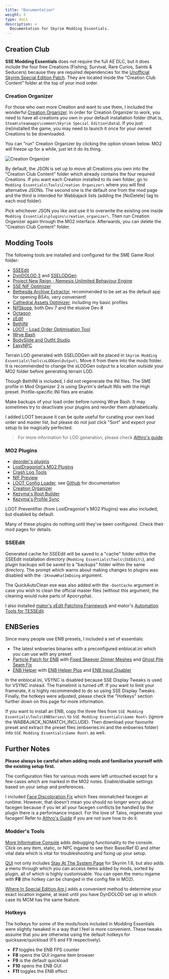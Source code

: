 ```yaml
---
title: "Documentation"
weight: 3
type: docs
description: >
  Documentation for Skyrim Modding Essentials.
---
```


## Creation Club

**SSE Modding Essentials** does not require the full AE DLC, but it does include the four free Creations (Fishing, Survival, Rare Curios, Saints & Seducers) because they are required dependencies for the [Unofficial Skyrim Special Edition Patch](https://www.nexusmods.com/skyrimspecialedition/mods/266). They are located inside the "Creation Club Content" folder at the top of your mod order.

### Creation Organizer

For those who own more Creation and want to use them, I included the wonderful [Creation Organizer](https://www.nexusmods.com/skyrimspecialedition/mods/66329). In order for Creation Organizer to work, you need to have all creations you own in your default installation folder (that is, `Steam\steamapps\common\Skyrim Special Edition\Data`). If you just (re)installed the game, you may need to launch it once for your owned Creations to be downloaded.

You can "run" Creation Organizer by clicking the option shown below. MO2 will freeze up for a while, just let it do its thing.

![Creation Organizer](/Pictures/sme/creation-organizer.png)

By default, the JSON is set up to move all Creations you own into the "Creation Club Content" folder which already contains the four required Creations. If you want each Creation installed to its own folder, go to `Modding Essentials\Tools\Creation Organizer\` where you will find alternative JSONs. The second one is the default one from the mod page and the third is intended for Wabbajack lists (adding the [NoDelete] tag to each mod folder).

Pick whichever JSON you like and use it to overwrite the existing one inside `Modding Essentials\plugins\creation_organizer\`. Then run Creation Organizer again through the MO2 interface. Afterwards, you can delete the "Creation Club Content" folder.

## Modding Tools

The following tools are installed and configured for the SME Game Root folder:

- [SSEEdit](https://www.nexusmods.com/skyrimspecialedition/mods/164)
- [DynDOLOD 3](https://www.nexusmods.com/skyrimspecialedition/mods/68518) and [SSELODGen](https://stepmodifications.org/forum/topic/13451-xlodgen-terrain-lod-beta-94-for-fnv-fo3-fo4-fo4vr-tes5-sse-tes5vr-enderal-enderalse/)
- [Project New Reign - Nemesis Unlimited Behaviour Engine](https://www.nexusmods.com/skyrimspecialedition/mods/60033)
- [SSE NIF Optimizer](https://www.nexusmods.com/skyrimspecialedition/mods/4089)
- [Bethesda Archive Extractor](https://www.nexusmods.com/skyrimspecialedition/mods/974), recommended to be set as the default app for opening BSAs, very convenient!
- [Cathedral Assets Optimizer](https://www.nexusmods.com/skyrimspecialedition/mods/23316), including my basic profiles
- [NifSkope](https://github.com/niftools/nifskope), both Dev 7 and the elusive Dev 8
- [Octagon](https://www.nexusmods.com/skyrimspecialedition/mods/28773)
- [zEdit](https://github.com/z-edit/zedit/releases)
- [BethINI](https://www.nexusmods.com/skyrimspecialedition/mods/4875)
- [LOOT - Load Order Optimisation Tool](https://www.nexusmods.com/skyrimspecialedition/mods/1918)
- [Wrye Bash](https://www.nexusmods.com/skyrimspecialedition/mods/6837)
- [BodySlide and Outfit Studio](https://www.nexusmods.com/skyrimspecialedition/mods/201)
- [EasyNPC](https://www.nexusmods.com/skyrimspecialedition/mods/52313)

Terrain LOD generated with SSELODGen will be placed in `Skyrim Modding Essentials\Tools\xLODGen\Output\`. Move it from there into the mods folder. It is recommended to change the xLODGen output to a location *outside* your MO2 folder before generating terrain LOD.

Though BethINI is included, I did not regenerate the INI files. The SME profile in Mod Organizer 2 is using Skyrim's default INIs with the High preset. Profile-specific INI files are enable.

Make backups of your load order before running Wrye Bash. It may sometimes try to deactivate your plugins and reorder them alphabetically.

I added LOOT because it can be quite useful for curating your own load order and master list, but please do not just click "Sort" and expect your setup to be magically perfected.

> For more information for LOD generation, please check [Althro's guide](https://github.com/The-Animonculory/Modding-Resources/blob/main/DynDOLOD.md).

### MO2 Plugins

- [deorder's plugins](https://github.com/deorder/mo2-plugins)
- [LostDragonist's MO2 Plugins](https://www.nexusmods.com/site/mods/82)
- [Crash Log Tools](https://www.nexusmods.com/skyrimspecialedition/mods/66743)
- [NIF Preview](https://www.nexusmods.com/skyrimspecialedition/mods/69813)
- [LOOT Config Loader](https://www.nexusmods.com/skyrimspecialedition/mods/60864), see [Github](https://github.com/Exit-9B/LOOTConfigLoader/blob/main/README.md) for documentation
- [Creation Organizer](https://www.nexusmods.com/skyrimspecialedition/mods/66329)
- [Kezyma's Root Builder](https://www.nexusmods.com/skyrimspecialedition/mods/31720)
- [Kezyma's Profile Sync](https://www.nexusmods.com/skyrimspecialedition/mods/60690)

LOOT Preventifier (from LostDragonist's MO2 Plugins) was also included, but disabled by default.

Many of these plugins do nothing until they've been configured. Check their mod pages for details.

### SSEEdit

Generated cache for SSEEdit will be saved to a "cache" folder within the SSEEdit installation directory (`Modding Essentials\Tools\SSEEdit\`), and plugin backups will be saved to a "backups" folder within the same directory. The prompt which warns about making changes to plugins was disabled with the `-IKnowWhatImDoing` argument.

The QuickAutoClean exe was also added with the `-DontCache` argument in case you wish to clean the official master files (without this argument, the cleaning would nuke parts of Apocrypha).

I also installed [mator's xEdit Patching Framework](https://www.nexusmods.com/skyrim/mods/68617) and mator's [Automation Tools for TES5Edit](https://www.nexusmods.com/skyrim/mods/49373).

## ENBSeries

Since many people use ENB presets, I included a set of essentials:

- The latest enbseries binaries with a preconfigured enblocal.ini which you can use with any preset
- [Particle Patch for ENB](https://www.nexusmods.com/skyrimspecialedition/mods/65720) with [Fixed Skeever Dinner Meshes](https://www.nexusmods.com/skyrimspecialedition/mods/68481) and [Ghost Pile Seam Fix](https://www.nexusmods.com/skyrimspecialedition/mods/67841)
- [ENB Helper](https://www.nexusmods.com/skyrimspecialedition/mods/23174) with [ENB Helper Plus](https://www.nexusmods.com/skyrimspecialedition/mods/62743) and [ENB Input Disabler](https://www.nexusmods.com/skyrimspecialedition/mods/62796)

In the enblocal.ini, VSYNC is disabled because SSE Display Tweaks is used for VSYNC instead. The framelimit is turned off. If you want to limit your framerate, it is highly recommended to do so using SSE Display Tweaks. Finally, the hotkeys were adjusted, please check the "Hotkeys" section further down on this page for more information.

If you want to install an ENB, copy the three files from `SSE Modding Essentials\Tools\ENBSeries\` to `SSE Modding Essentials\Game Root\` (ignore the WABBAJACK_NOMATCH_INCLUDE). Then download your favourite preset and extract the preset files (enbseries.ini and the enbseries folder) into `SSE Modding Essentials\Game Root\` as well.

## Further Notes

**Please always be careful when adding mods and familiarise yourself with the existing setup first.** 

The configuration files for various mods were left untouched except for a few cases which are marked in the MO2 notes. Enable/disable settings based on your setup and preferences.

I included [Face Discoloration Fix](https://www.nexusmods.com/skyrimspecialedition/mods/42441) which fixes mismatched facegen at runtime. However, that doesn't mean you should no longer worry about facegen because if you let all your facegen conflicts be handled by the plugin there is a performance impact. For the love of Talos, regenerate your facegen! Refer to [Althro's Guide](https://github.com/The-Animonculory/Modding-Resources/blob/main/Regenerating%20Faces%20in%20the%20Creation%20Kit.md) if you are not sure how to do it.

### Modder's Tools

[More Informative Console](https://www.nexusmods.com/skyrimspecialedition/mods/19250) adds debugging functionality to the console. Click on any item, static, or NPC ingame to see their Base/Ref ID and other vital data which is vital for troubleshooting and fixing up your setup.

[QUI](https://www.nexusmods.com/skyrimspecialedition/mods/65343) not only includes [Stay At The System Page](https://www.nexusmods.com/skyrimspecialedition/mods/19832) for Skyrim 1.6, but also adds a menu through which you can access items added by mods, sorted by plugin, all of which is highly customisable. You can open the menu ingame with **F8** (the hotkey can be changed in the config file in MO2).

[Where In Special Edition Am I](https://www.nexusmods.com/skyrimspecialedition/mods/30907) adds a convenient method to determine your exact location ingame, at least until you have DynDOLOD set up in which case its MCM has the same feature.

### Hotkeys

The hotkeys for some of the mods/tools included in Modding Essentials were slightly tweaked in a way that I feel is more convenient. These tweaks assume that you are otherwise using the default hotkeys for quicksave/quickload (F5 and F9 respectively).

- **F7** toggles the ENB FPS counter
- **F8** opens the QUI ingame item browser
- **F9** is the default quickload
- **F10** opens the ENB GUI
- **F11** toggles the ENB effect
